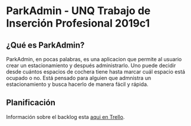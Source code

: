 # ParkAdmin - UNQ Trabajo de Inserción Profesional 2019c1


## ¿Qué es ParkAdmin?

ParkAdmin, en pocas palabras, es una aplicacion que permite al usuario crear un estacionamiento y después administrarlo. Uno puede decidir desde cuántos espacios de cochera tiene hasta marcar cuál espacio está ocupado o no. Está pensado para alguien que admnistra un estacionamiento y busca hacerlo de manera fácil y rápida.

## Planificación

Información sobre el backlog esta [aqui en Trello](https://trello.com/b/oXajPbmS/tip-de-cochera-%F0%9F%9A%97).
